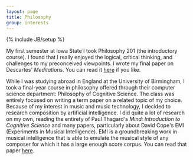 ```yaml
---
layout: page
title: Philosophy
group: interests
---
```

{% include JB/setup %}

My first semester at Iowa State I took Philosophy 201 (the introductory course). I found that I really enjoyed the logical, critical thinking, and challenges to my preconceived viewpoints. I wrote my final paper on Descartes' _Meditations_. You can read it [here](/files/DescartesPaper.pdf) if you like. 

While I was studying abroad in England at the University of Birmingham, I took a final-year course in philosophy offered through their computer science department: Philosophy of Cognitive Science. The class was entirely focused on writing a term paper on a related topic of my choice. Because of my interest in music and music technology, I decided to research composition by artificial intelligence. I did quite a lot of research on my own, reading the entirety of Paul Thagard's _Mind: Introduction to Cognitive Science_ and many papers, particularly about David Cope's EMI (Experiments in Musical Intelligence). EMI is a groundbreaking work in musical intelligence that is able to emulate the musical style of any composer for which it has a large enough score corpus. You can read that paper [here](/files/ComputerCompositionPaper.pdf).


